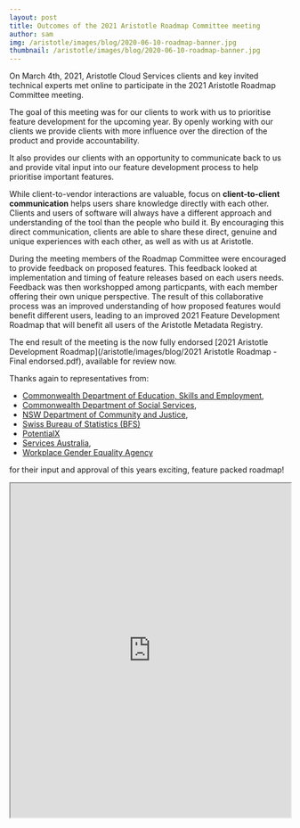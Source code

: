 ```yaml
---
layout: post
title: Outcomes of the 2021 Aristotle Roadmap Committee meeting
author: sam
img: /aristotle/images/blog/2020-06-10-roadmap-banner.jpg
thumbnail: /aristotle/images/blog/2020-06-10-roadmap-banner.jpg
---
```


On March 4th, 2021, Aristotle Cloud Services clients and key invited technical experts met online to participate in the 2021 Aristotle Roadmap Committee meeting.

The goal of this meeting was for our clients to work with us to prioritise feature development for the upcoming year. By openly working with our clients we provide clients with more influence over the direction of the product and provide accountability.

It also provides our clients with an opportunity to communicate back to us and provide vital input into our feature development process to help prioritise important features.

While client-to-vendor interactions are valuable, focus on **client-to-client communication** helps users share knowledge directly with each other. Clients and users of software will always have a different approach and understanding of the tool than the people who build it. By encouraging this direct communication, clients are able to share these direct, genuine and unique experiences with each other, as well as with us at Aristotle.

During the meeting members of the Roadmap Committee were encouraged to provide feedback on proposed features. This feedback looked at implementation and timing of feature releases based on each users needs. Feedback was then workshopped among particpants, with each member offering their own unique perspective. The result of this collaborative process was an improved understanding of how proposed features would benefit different users, leading to an improved 2021 Feature Development Roadmap that will benefit all users of the Aristotle Metadata Registry.

The end result of the meeting is the now fully endorsed [2021 Aristotle Development Roadmap](/aristotle/images/blog/2021 Aristotle Roadmap - Final endorsed.pdf), available for review now.

Thanks again to representatives from:
* [Commonwealth Department of Education, Skills and Employment](https://www.dese.gov.au),
* [Commonwealth Department of Social Services](https://www.dss.gov.au),
* [NSW Department of Community and Justice](https://www.facs.nsw.gov.au/),
* [Swiss Bureau of Statistics (BFS)](https://www.bfs.admin.ch/bfs/en/home.html)
* [PotentialX](https://www.potentialx.com.au/)
* [Services Australia](https://www.servicesaustralia.gov.au),
* [Workplace Gender Equality Agency](https://www.wgea.gov.au)

for their input and approval of this years exciting, feature packed roadmap!

<iframe
    style="width:100%;height:600px"
    src="https://docs.google.com/gview?embedded=true&url={{site.url}}/aristotle/images/blog/2021 Aristotle Roadmap - Final endorsed.pdf"
>
</iframe>